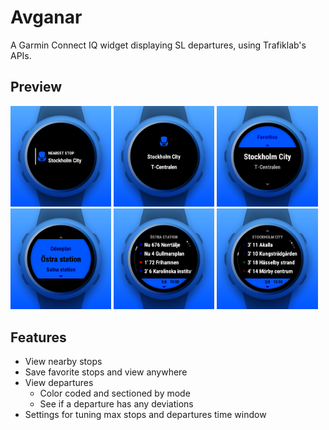 # Avganar

A Garmin Connect IQ widget displaying SL departures, using Trafiklab's APIs.

## Preview

<p><img src="presentation/view-glance.png" width="32%" /> <img src="presentation/view-preview.png" width="32%" /> <img src="presentation/view-list-nearby.png" width="32%" /> <img src="presentation/view-list-favorites.png" width="32%" /> <img src="presentation/view-detail-bus.png" width="32%" /> <img src="presentation/view-detail-metro.png" width="32%" /> </p>

## Features

- View nearby stops
- Save favorite stops and view anywhere
- View departures
  - Color coded and sectioned by mode
  - See if a departure has any deviations
- Settings for tuning max stops and departures time window
